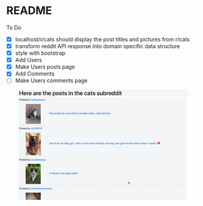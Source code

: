 # README

To Do
- [x] localhost/r/cats should display the post titles and pictures from r/cats
- [x] transform reddit API response into domain specific data structure
- [x] style with bootstrap
- [x] Add Users
- [x] Make Users posts page
- [x] Add Comments
- [ ] Make Users comments page

![](ezgif-4-6598c24cb7db.gif)
